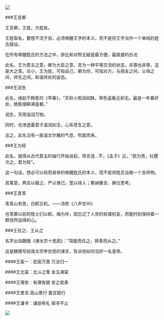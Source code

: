 ![](https://upload-images.jianshu.io/upload_images/6943526-72c18e477461e79c.jpg?imageMogr2/auto-orient/strip%7CimageView2/2/w/1240)

###王言卿

王言卿，王姓，大姓矣。

王姓取名，要想不流于俗，必须唤醒王字的本义，而不是将王字当作一个单纯的姓氏摆设。

在所有唤醒姓氏的方法之中，排比和对照无疑是最方便，最直接的办法

此名，王为君主之意，卿为大臣之意，言为一种平等交流的状态，非尊也非卑，这是大之意。论小，王为姓，可指自己，卿为你，可指对方，与朋友之间，父母之间，师生之间，和谐共处的姿态。


###王润生

此名，缘起于韩愈的《早春》，“天街小雨润如酥，草色遥看近却无。最是一年春好处，绝胜烟柳满皇都。”

润生，天雨滋润万物。

同时，也渗透着君子温润如玉，心系苍生之意。

总之，此名当有一股温文尔雅的气息，吹面而来。

###王为轻

此名，就得从古代君主的操行开始说起，常言道...不，《孟子》云，“民为贵，社稷次之，君为轻”。

这一句话，想必可以轻而易举的唤醒姓氏的本义，而不是将姓氏当做一个吉祥物。

其寓意，两言以蔽之，严以律己，宽以待人；察纳雅言，换位思考。

###王青羡

羡青山有思，白鹤忘机。——汤恢《八声甘州》

也羡慕以前的隐士们以鹤、梅为伴，因忘记了人世的权谋机变，而能时刻保持着一颗恬然自得的心。


###王任之、王从之

名字出自魏徵《谏太宗十思疏》：“简能而任之，择善而从之。”

这是魏徵写给唐太宗李世民的谏言，告诉他如何当好一名皇帝。

####王宸一：宏宸万里 万法归一

####王北棠：北斗之尊 金玉满棠

####王理安：有理有据 安之若素

####王景言:高山景行 嘉言懿行

####王谦寻：谦逊有礼 探寻不止

![](https://upload-images.jianshu.io/upload_images/6943526-c6a9b66867442f76.gif?imageMogr2/auto-orient/strip)
